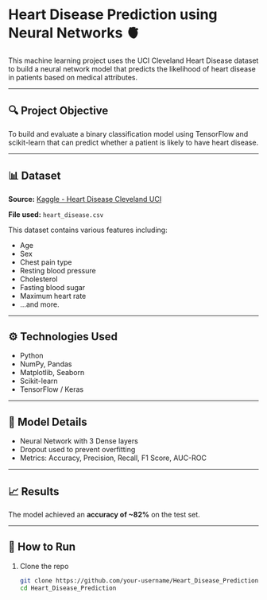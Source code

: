 # Heart Disease Prediction using Neural Networks 🫀

This machine learning project uses the UCI Cleveland Heart Disease dataset to build a neural network model that predicts the likelihood of heart disease in patients based on medical attributes.

---

## 🔍 Project Objective
To build and evaluate a binary classification model using TensorFlow and scikit-learn that can predict whether a patient is likely to have heart disease.

---

## 📊 Dataset
**Source:** [Kaggle - Heart Disease Cleveland UCI](https://www.kaggle.com/datasets/cherngs/heart-disease-cleveland-uci)

**File used:** `heart_disease.csv`

This dataset contains various features including:
- Age
- Sex
- Chest pain type
- Resting blood pressure
- Cholesterol
- Fasting blood sugar
- Maximum heart rate
- ...and more.

---

## ⚙️ Technologies Used
- Python
- NumPy, Pandas
- Matplotlib, Seaborn
- Scikit-learn
- TensorFlow / Keras

---

## 🧠 Model Details
- Neural Network with 3 Dense layers
- Dropout used to prevent overfitting
- Metrics: Accuracy, Precision, Recall, F1 Score, AUC-ROC

---

## 📈 Results
The model achieved an **accuracy of ~82%** on the test set.

---

## 🧪 How to Run
1. Clone the repo  
   ```bash
   git clone https://github.com/your-username/Heart_Disease_Prediction.git
   cd Heart_Disease_Prediction
